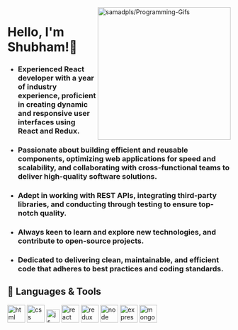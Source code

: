
<a href='https://github.com/samadpls/Programing-Gifs'>
<img align='right' src='https://programming-gifs.cyclic.app' widht=100 height=300 alt='samadpls/Programming-Gifs'></a>


# Hello, I'm Shubham!👋

- ### Experienced React developer with a year of industry experience, proficient in creating dynamic and responsive user interfaces using React and Redux. 
- ### Passionate about building efficient and reusable components, optimizing web applications for speed and scalability, and collaborating with cross-functional teams to deliver high-quality software solutions.
- ### Adept in working with REST APIs, integrating third-party libraries, and conducting through testing to ensure top-notch quality. 
- ### Always keen to learn and explore new technologies, and contribute to open-source projects.
- ### Dedicated to delivering clean, maintainable, and efficient code that adheres to best practices and coding standards.

## 🔧 Languages & Tools
<p align='left'>
  <img src="https://upload.wikimedia.org/wikipedia/commons/thumb/6/61/HTML5_logo_and_wordmark.svg/2048px-HTML5_logo_and_wordmark.svg.png" alt="html" width="40" height="40">
  <img src='https://upload.wikimedia.org/wikipedia/commons/thumb/d/d5/CSS3_logo_and_wordmark.svg/1200px-CSS3_logo_and_wordmark.svg.png' alt="css" width="40" height="40">
  <img src='https://upload.wikimedia.org/wikipedia/commons/6/6a/JavaScript-logo.png' height='30' width='auto' alt="js">
   <img src="https://upload.wikimedia.org/wikipedia/commons/thumb/a/a7/React-icon.svg/1280px-React-icon.svg.png" alt="react" width="auto" height="40"/>
   <img src="https://upload.wikimedia.org/wikipedia/commons/4/49/Redux.png" alt="redux" width="40" height="40"/>
  <img src="https://icon-library.com/images/node-js-icon/node-js-icon-8.jpg" alt="node" width="40" height="40"/>
  <img src="https://ih1.redbubble.net/image.438908244.6144/st,small,507x507-pad,600x600,f8f8f8.u2.jpg" alt="express" width="40" height="40"/>
  <img src="https://cdn.icon-icons.com/icons2/2415/PNG/512/mongodb_plain_wordmark_logo_icon_146423.png" alt="mongodb" width="40" height="40"/>
</p>




